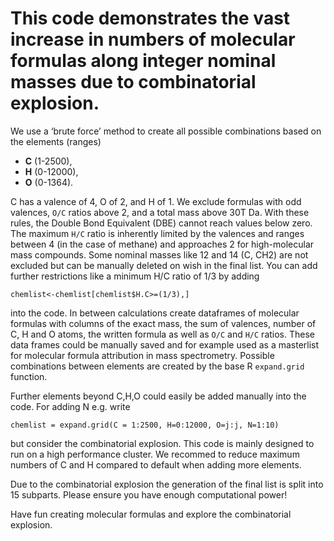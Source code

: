 # This code demonstrates the vast increase in numbers of molecular formulas along integer nominal masses due to combinatorial explosion.

We use a ‘brute force’ method to create all possible combinations based on the elements (ranges) 
* __C__ (1-2500), 
* __H__ (0-12000), 
* __O__ (0-1364). 
 
C has a valence of 4, O of 2, and H of 1. We exclude formulas with odd valences, `O/C` ratios above 2, and a total mass above 30T Da. With these rules, the Double Bond Equivalent (DBE) cannot reach values below zero. The maximum `H/C` ratio is inherently limited by the valences and ranges between 4 (in the case of methane) and approaches 2 for high-molecular mass compounds. Some nominal masses like 12 and 14 (C, CH2) are not excluded but can be manually deleted on wish in the final list. You can add further restrictions like a minimum H/C ratio of 1/3 by adding 

```
chemlist<-chemlist[chemlist$H.C>=(1/3),]
```

into the code.
In between calculations create dataframes of molecular formulas with columns of the exact mass, the sum of valences, number of C, H and O atoms, the written formula as well as `O/C` and `H/C` ratios. These data frames could be manually saved and for example used as a masterlist for molecular formula attribution in mass spectrometry. Possible combinations between elements are created by the base R `expand.grid` function.

Further elements beyond C,H,O could easily be added manually into the code. For adding N e.g. write 

```
chemlist = expand.grid(C = 1:2500, H=0:12000, O=j:j, N=1:10)
```

but consider the combinatorial explosion. This code is mainly designed to run on a high performance cluster. We recommed to reduce maximum numbers of C and H compared to default when adding more elements.     

Due to the combinatorial explosion the generation of the final list is split into 15 subparts. Please ensure you have enough computational power!

Have fun creating molecular formulas and explore the combinatorial explosion.  
